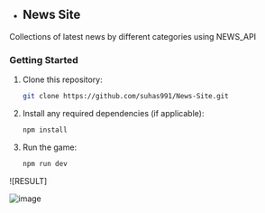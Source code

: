 - ## News Site

Collections of latest news by different categories using NEWS_API

### Getting Started

1. Clone this repository:

   ```bash
   git clone https://github.com/suhas991/News-Site.git
   ```

2. Install any required dependencies (if applicable):

   ```bash
   npm install
   ```

3. Run the game:


   ```bash
   npm run dev
   ```

![RESULT]

![image](https://github.com/user-attachments/assets/8e9c62d9-1d14-495e-a968-4732b000ae5c)
